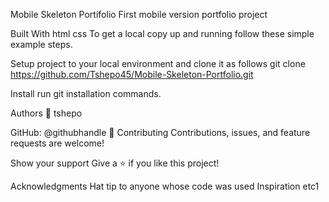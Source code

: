 Mobile Skeleton Portifolio
First mobile version portfolio project

Built With
html
css
To get a local copy up and running follow these simple example steps.

Setup
project to your local environment and clone it as follows git clone https://github.com/Tshepo45/Mobile-Skeleton-Portfolio.git

Install
run git installation commands.

Authors
👤 tshepo

GitHub: @githubhandle
🤝 Contributing
Contributions, issues, and feature requests are welcome!

Show your support
Give a ⭐️ if you like this project!

Acknowledgments
Hat tip to anyone whose code was used Inspiration etc1




